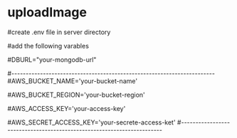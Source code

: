 # uploadImage

#create .env file in server directory

#add the following varables 


#DBURL="your-mongodb-url"

#-----------------------------------------------------------------------
#AWS_BUCKET_NAME='your-bucket-name'

#AWS_BUCKET_REGION='your-bucket-region'

#AWS_ACCESS_KEY='your-access-key'

#AWS_SECRET_ACCESS_KEY='your-secrete-access-ket'
#-----------------------------------------------------------------------
